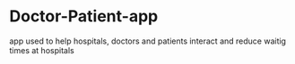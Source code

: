 # Doctor-Patient-app
app used to help hospitals, doctors and patients interact and reduce waitig times at hospitals
